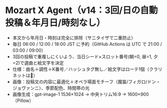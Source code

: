 # Mozart X Agent（v14：3回/日の自動投稿＆年月日/時刻なし）
- 本文から年月日・時刻は完全に排除（サニタイザで二重防止）
- 毎日 06:00 / 12:00 / 18:00 JST に予約（GitHub Actions は UTC で 21:00 / 03:00 / 09:00）
- 3回の投稿で重複しにくいよう、当日シード×スロット番号(朝=0, 昼=1, 夕=2)で選曲と絵文字を決定
- 仕様：曲名＋調性＋K番号／ハッシュタグ無し／絵文字はローテ1個（クラリネットは🪈）
- 画像：投稿文の内容に最適化＋オペラ場面モチーフ（魔笛/フィガロ/ドン・ジョヴァンニ）、季節配色、時間帯の光
- 画像生成：gpt-image-1 1536×1024 → 中央トリム16:9 → 1600×900（Pillow）
